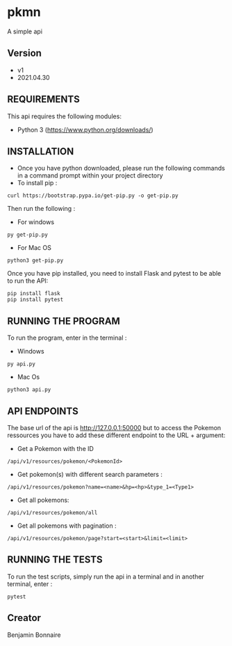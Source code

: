 # pkmn
A simple api 
## Version
* v1 
* 2021.04.30

REQUIREMENTS
------------

This api requires the following modules:

 * Python 3 (https://www.python.org/downloads/)
 
 INSTALLATION
------------

 * Once you have python downloaded, please run the following commands in a command prompt within your project directory
 * To install pip :
  

```
curl https://bootstrap.pypa.io/get-pip.py -o get-pip.py
```
Then run the following : 
* For windows
```
py get-pip.py
```
* For Mac OS
```
python3 get-pip.py
```
Once you have pip installed, you need to install Flask and pytest to be able to run the API:
```
pip install flask
pip install pytest
```

 RUNNING THE PROGRAM
------------

To run the program, enter in the terminal :
* Windows
```
py api.py
```
* Mac Os
```
python3 api.py
```
 API ENDPOINTS
------------

The base url of the api is http://127.0.0.1:50000 but to access the Pokemon ressources you have to add these different endpoint to the URL + argument:
* Get a Pokemon with the ID
```
/api/v1/resources/pokemon/<PokemonId>
```
* Get pokemon(s) with different search parameters : 
```
/api/v1/resources/pokemon?name=<name>&hp=<hp>&type_1=<Type1>
```
* Get all pokemons:
```
/api/v1/resources/pokemon/all
```
* Get all pokemons with pagination :
```
/api/v1/resources/pokemon/page?start=<start>&limit=<limit>
```
 RUNNING THE TESTS
------------
To run the test scripts, simply run the api in a terminal and in another terminal, enter : 
```
pytest
```
## Creator
Benjamin Bonnaire 
